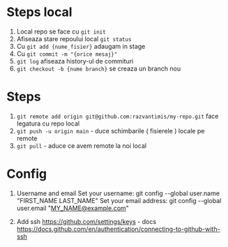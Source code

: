 
# Steps local

1. Local repo se face cu `git init`
2. Afiseaza stare repoului local  `git status`
3. Cu `git add {nume_fisier}` adaugam in stage
4. Cu `git commit -m "{orice mesaj}"`
5. `git log` afiseaza history-ul de commituri
6. `git checkout -b {nume branch}` se creaza un branch nou

# Steps

1. `git remote add origin git@github.com:razvantimis/my-repo.git` face legatura cu repo local
2. `git push -u origin main` - duce schimbarile ( fisierele ) locale pe remote
3. `git pull` - aduce ce avem remote la noi local


# Config 

1. Username and email
Set your username: git config --global user.name "FIRST_NAME LAST_NAME"
Set your email address: git config --global user.email "MY_NAME@example.com"

2. Add ssh https://github.com/settings/keys - docs https://docs.github.com/en/authentication/connecting-to-github-with-ssh